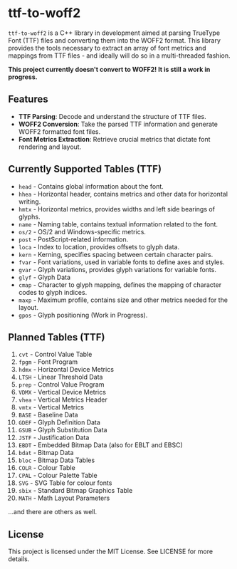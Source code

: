 # ttf-to-woff2 

`ttf-to-woff2` is a C++ library in development aimed at parsing TrueType Font (TTF) files and converting them into the WOFF2 format. This library provides the tools necessary to extract an array of font metrics and mappings from TTF files - and ideally will do so in a multi-threaded fashion.

**This project currently doesn't convert to WOFF2! It is still a work in progress.**

## Features
- **TTF Parsing**: Decode and understand the structure of TTF files.
- **WOFF2 Conversion**: Take the parsed TTF information and generate WOFF2 formatted font files.
- **Font Metrics Extraction**: Retrieve crucial metrics that dictate font rendering and layout.

## Currently Supported Tables (TTF)

- `head` - Contains global information about the font.
- `hhea` - Horizontal header, contains metrics and other data for horizontal writing.
- `hmtx` - Horizontal metrics, provides widths and left side bearings of glyphs.
- `name` - Naming table, contains textual information related to the font.
- `os/2` - OS/2 and Windows-specific metrics.
- `post` - PostScript-related information.
- `loca` - Index to location, provides offsets to glyph data.
- `kern` - Kerning, specifies spacing between certain character pairs.
- `fvar` - Font variations, used in variable fonts to define axes and styles.
- `gvar` - Glyph variations, provides glyph variations for variable fonts.
- `glyf` - Glyph Data
- `cmap` - Character to glyph mapping, defines the mapping of character codes to glyph indices.
- `maxp` - Maximum profile, contains size and other metrics needed for the layout.
- `gpos` - Glyph positioning (Work in Progress).

## Planned Tables (TTF)
1. `cvt` - Control Value Table
2. `fpgm` - Font Program
4. `hdmx` - Horizontal Device Metrics
5. `LTSH` - Linear Threshold Data
6. `prep` - Control Value Program
7. `VDMX` - Vertical Device Metrics
8. `vhea` - Vertical Metrics Header
9. `vmtx` - Vertical Metrics
10. `BASE` - Baseline Data
11. `GDEF` - Glyph Definition Data
12. `GSUB` - Glyph Substitution Data
13. `JSTF` - Justification Data
14. `EBDT` - Embedded Bitmap Data (also for EBLT and EBSC)
15. `bdat` - Bitmap Data
16. `bloc` - Bitmap Data Tables
17. `COLR` - Colour Table
18. `CPAL` - Colour Palette Table
19. `SVG` - SVG Table for colour fonts
20. `sbix` - Standard Bitmap Graphics Table
21. `MATH` - Math Layout Parameters

...and there are others as well.

## License
This project is licensed under the MIT License. See LICENSE for more details.
